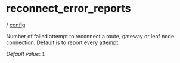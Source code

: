 # reconnect_error_reports

/ [config](reference/server-config/index.md) 

Number of failed attempt to reconnect a route, gateway or
leaf node connection. Default is to report every attempt.

*Default value*: `1`
